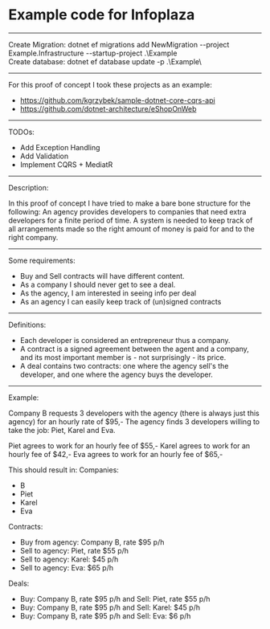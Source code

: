 # Example code for Infoplaza

--------------------------------------
Create Migration: dotnet ef migrations add NewMigration --project Example.Infrastructure --startup-project .\Example\
Create database: dotnet ef database update -p .\Example\

--------------------------------------

For this proof of concept I took these projects as an example:
- https://github.com/kgrzybek/sample-dotnet-core-cqrs-api
- https://github.com/dotnet-architecture/eShopOnWeb

--------------------------------------
TODOs:
- Add Exception Handling
- Add Validation
- Implement CQRS + MediatR

-------------------------------------

Description:

In this proof of concept I have tried to make a bare bone structure for the following:
An agency provides developers to companies that need extra developers for a finite period of time. 
A system is needed to keep track of all arrangements made so the right amount of money is paid for and to the right company.

--------------------------------------

Some requirements: 
- Buy and Sell contracts will have different content.
- As a company I should never get to see a deal.
- As the agency, I am interested in seeing info per deal
- As an agency I can easily keep track of (un)signed contracts
--------------------------------------

Definitions:
- Each developer is considered an entrepreneur thus a company.
- A contract is a signed agreement between the agent and a company, and its most important member is - not surprisingly - its price.
- A deal contains two contracts: one where the agency sell's the developer, and one where the agency buys the developer.
--------------------------------------

Example:

Company B requests 3 developers with the agency (there is always just this agency) for an hourly rate of $95,-
The agency finds 3 developers willing to take the job: Piet, Karel and Eva.

Piet agrees to work for an hourly fee of $55,-
Karel agrees to work for an hourly fee of $42,-
Eva agrees to work for an hourly fee of $65,-

This should result in:
Companies: 
- B
- Piet
- Karel
- Eva

Contracts:
- Buy from agency: Company B, rate $95 p/h
- Sell to agency: Piet, rate $55 p/h
- Sell to agency: Karel: $45 p/h
- Sell to agency: Eva: $65 p/h

Deals:
- Buy: Company B, rate $95 p/h and Sell: Piet, rate $55 p/h
- Buy: Company B, rate $95 p/h and Sell: Karel: $45 p/h
- Buy: Company B, rate $95 p/h and Sell: Eva: $6 p/h
